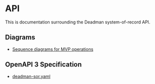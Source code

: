 # API

This is documentation surrounding the Deadman system-of-record API.

## Diagrams

- [Sequence diagrams for MVP operations](./SEQUENCE.md)

## OpenAPI 3 Specification

- [deadman-sor.yaml](./deadman-sor.yaml)